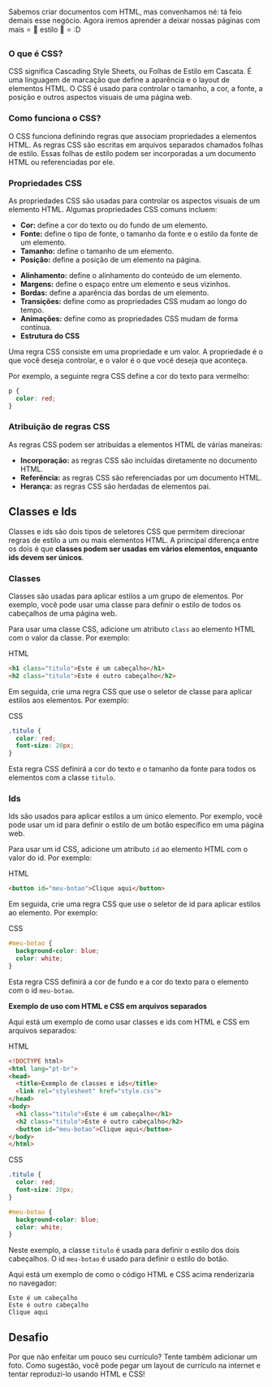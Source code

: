 Sabemos criar documentos com HTML, mas convenhamos né: tá feio demais esse negócio.
Agora iremos aprender a deixar nossas páginas com mais :star: :star2: estilo :star2: :star: :D 

### **O que é CSS?**

CSS significa Cascading Style Sheets, ou Folhas de Estilo em Cascata. É uma linguagem de marcação que define a aparência e o layout de elementos HTML. O CSS é usado para controlar o tamanho, a cor, a fonte, a posição e outros aspectos visuais de uma página web.

### **Como funciona o CSS?**

O CSS funciona definindo regras que associam propriedades a elementos HTML. As regras CSS são escritas em arquivos separados chamados folhas de estilo. Essas folhas de estilo podem ser incorporadas a um documento HTML ou referenciadas por ele.

### **Propriedades CSS**

As propriedades CSS são usadas para controlar os aspectos visuais de um elemento HTML. Algumas propriedades CSS comuns incluem:

- **Cor:** define a cor do texto ou do fundo de um elemento.
- **Fonte:** define o tipo de fonte, o tamanho da fonte e o estilo da fonte de um elemento.
- **Tamanho:** define o tamanho de um elemento.
- **Posição:** define a posição de um elemento na página.
* **Alinhamento:** define o alinhamento do conteúdo de um elemento.
* **Margens:** define o espaço entre um elemento e seus vizinhos.
* **Bordas:** define a aparência das bordas de um elemento.
* **Transições:** define como as propriedades CSS mudam ao longo do tempo.
* **Animações:** define como as propriedades CSS mudam de forma contínua.
* **Estrutura do CSS**

Uma regra CSS consiste em uma propriedade e um valor. A propriedade é o que você deseja controlar, e o valor é o que você deseja que aconteça.

Por exemplo, a seguinte regra CSS define a cor do texto para vermelho:

```CSS
p {
  color: red;
}
```

### **Atribuição de regras CSS**

As regras CSS podem ser atribuídas a elementos HTML de várias maneiras:

- **Incorporação:** as regras CSS são incluídas diretamente no documento HTML.
- **Referência:** as regras CSS são referenciadas por um documento HTML.
- **Herança:** as regras CSS são herdadas de elementos pai.

## **Classes e Ids**

Classes e ids são dois tipos de seletores CSS que permitem direcionar regras de estilo a um ou mais elementos HTML. A principal diferença entre os dois é que **classes podem ser usadas em vários elementos, enquanto ids devem ser únicos**.

### **Classes**

Classes são usadas para aplicar estilos a um grupo de elementos. Por exemplo, você pode usar uma classe para definir o estilo de todos os cabeçalhos de uma página web.

Para usar uma classe CSS, adicione um atributo `class` ao elemento HTML com o valor da classe. Por exemplo:

HTML

```html
<h1 class="titulo">Este é um cabeçalho</h1>
<h2 class="titulo">Este é outro cabeçalho</h2>
```

Em seguida, crie uma regra CSS que use o seletor de classe para aplicar estilos aos elementos. Por exemplo:

CSS

```css
.titulo {
  color: red;
  font-size: 20px;
}
```

Esta regra CSS definirá a cor do texto e o tamanho da fonte para todos os elementos com a classe `titulo`.

### **Ids**

Ids são usados para aplicar estilos a um único elemento. Por exemplo, você pode usar um id para definir o estilo de um botão específico em uma página web.

Para usar um id CSS, adicione um atributo `id` ao elemento HTML com o valor do id. Por exemplo:

HTML

```html
<button id="meu-botao">Clique aqui</button>
```

Em seguida, crie uma regra CSS que use o seletor de id para aplicar estilos ao elemento. Por exemplo:

CSS

```css
#meu-botao {
  background-color: blue;
  color: white;
}
```

Esta regra CSS definirá a cor de fundo e a cor do texto para o elemento com o id `meu-botao`.

**Exemplo de uso com HTML e CSS em arquivos separados**

Aqui está um exemplo de como usar classes e ids com HTML e CSS em arquivos separados:

HTML

```html
<!DOCTYPE html>
<html lang="pt-br">
<head>
  <title>Exemplo de classes e ids</title>
  <link rel="stylesheet" href="style.css">
</head>
<body>
  <h1 class="titulo">Este é um cabeçalho</h1>
  <h2 class="titulo">Este é outro cabeçalho</h2>
  <button id="meu-botao">Clique aqui</button>
</body>
</html>
```

CSS

```css
.titulo {
  color: red;
  font-size: 20px;
}

#meu-botao {
  background-color: blue;
  color: white;
}
```

Neste exemplo, a classe `titulo` é usada para definir o estilo dos dois cabeçalhos. O id `meu-botao` é usado para definir o estilo do botão.

Aqui está um exemplo de como o código HTML e CSS acima renderizaria no navegador:

```
Este é um cabeçalho
Este é outro cabeçalho
Clique aqui
```

## Desafio

Por que não enfeitar um pouco seu currículo? Tente também adicionar um foto.
Como sugestão, você pode pegar um layout de currículo na internet e tentar reproduzi-lo usando HTML e CSS!
